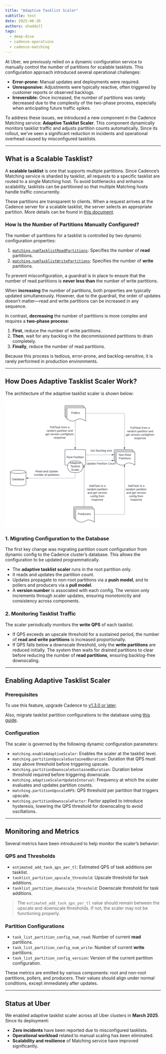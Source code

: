 ```yaml
---
title: "Adaptive Tasklist Scaler"
subtitle: test
date: 2025-06-30
authors: shaddoll
tags:
  - deep-dive
  - cadence-operations
  - cadence-matching
---
```


At Uber, we previously relied on a dynamic configuration service to manually control the number of partitions for scalable tasklists. This configuration approach introduced several operational challenges:

- **Error-prone:** Manual updates and deployments were required.
- **Unresponsive:** Adjustments were typically reactive, often triggered by customer reports or observed backlogs.
- **Irreversible:** Once increased, the number of partitions was rarely decreased due to the complexity of the two-phase process, especially when anticipating future traffic spikes.

To address these issues, we introduced a new component in the Cadence Matching service: **Adaptive Tasklist Scaler**. This component dynamically monitors tasklist traffic and adjusts partition counts automatically. Since its rollout, we've seen a significant reduction in incidents and operational overhead caused by misconfigured tasklists.

---

## What is a Scalable Tasklist?

A **scalable tasklist** is one that supports multiple partitions. Since Cadence’s Matching service is sharded by tasklist, all requests to a specific tasklist are routed to a single Matching host. To avoid bottlenecks and enhance scalability, tasklists can be partitioned so that multiple Matching hosts handle traffic concurrently.

These partitions are transparent to clients. When a request arrives at the Cadence server for a scalable tasklist, the server selects an appropriate partition. More details can be found in [this document](https://github.com/cadence-workflow/cadence/blob/v1.3.1/docs/scalable_tasklist.md).

### How Is the Number of Partitions Manually Configured?

The number of partitions for a tasklist is controlled by two dynamic configuration properties:

1. [`matching.numTasklistReadPartitions`](https://github.com/cadence-workflow/cadence/blob/v1.2.13/common/dynamicconfig/constants.go#L3350): Specifies the number of **read** partitions.
2. [`matching.numTasklistWritePartitions`](https://github.com/cadence-workflow/cadence/blob/v1.2.13/common/dynamicconfig/constants.go#L3344): Specifies the number of **write** partitions.

To prevent misconfiguration, a guardrail is in place to ensure that the number of read partitions is **never less than** the number of write partitions.

When **increasing** the number of partitions, both properties are typically updated simultaneously. However, due to the guardrail, the order of updates doesn't matter—read and write partitions can be increased in any sequence.

In contrast, **decreasing** the number of partitions is more complex and requires a **two-phase process**:

1. **First**, reduce the number of write partitions.
2. **Then**, wait for any backlog in the decommissioned partitions to drain completely.
3. **Finally**, reduce the number of read partitions.

Because this process is tedious, error-prone, and backlog-sensitive, it is rarely performed in production environments.

---

## How Does Adaptive Tasklist Scaler Work?

The architecture of the adaptive tasklist scaler is shown below:

![adaptive tasklist scaler architecture](./adaptive-tasklist-scaler/architecture.png)

### 1. Migrating Configuration to the Database

The first key change was migrating partition count configuration from dynamic config to the Cadence cluster’s database. This allows the configuration to be updated programmatically.

- The **adaptive tasklist scaler** runs in the root partition only.
- It reads and updates the partition count.
- Updates propagate to non-root partitions via a **push model**, and to pollers and producers via a **pull model**.
- A **version number** is associated with each config. The version only increments through scaler updates, ensuring monotonicity and consistency across components.

### 2. Monitoring Tasklist Traffic

The scaler periodically monitors the **write QPS** of each tasklist.

- If QPS exceeds an upscale threshold for a sustained period, the number of **read and write partitions** is increased proportionally.
- If QPS falls below a downscale threshold, only the **write partitions** are reduced initially. The system then waits for drained partitions to clear before reducing the number of **read partitions**, ensuring backlog-free downscaling.

---

## Enabling Adaptive Tasklist Scaler

### Prerequisites

To use this feature, upgrade Cadence to [v1.3.0 or later](https://github.com/cadence-workflow/cadence/tree/v1.3.0).

Also, migrate tasklist partition configurations to the database using [this guide](https://github.com/cadence-workflow/cadence/blob/v1.3.0/docs/migration/tasklist-partition-config.md).

### Configuration

The scaler is governed by the following dynamic configuration parameters:

- `matching.enableAdaptiveScaler`: Enables the scaler at the tasklist level.
- `matching.partitionUpscaleSustainedDuration`: Duration that QPS must stay above threshold before triggering upscale.
- `matching.partitionDownscaleSustainedDuration`: Duration below threshold required before triggering downscale.
- `matching.adaptiveScalerUpdateInterval`: Frequency at which the scaler evaluates and updates partition counts.
- `matching.partitionUpscaleRPS`: QPS threshold per partition that triggers upscale.
- `matching.partitionDownscaleFactor`: Factor applied to introduce hysteresis, lowering the QPS threshold for downscaling to avoid oscillations.

---

## Monitoring and Metrics

Several metrics have been introduced to help monitor the scaler’s behavior:

### QPS and Thresholds

- `estimated_add_task_qps_per_tl`: Estimated QPS of task additions per tasklist.
- `tasklist_partition_upscale_threshold`: Upscale threshold for task additions.
- `tasklist_partition_downscale_threshold`: Downscale threshold for task additions.

> The `estimated_add_task_qps_per_tl` value should remain between the upscale and downscale thresholds. If not, the scaler may not be functioning properly.

### Partition Configurations

- `task_list_partition_config_num_read`: Number of current **read** partitions.
- `task_list_partition_config_num_write`: Number of current **write** partitions.
- `task_list_partition_config_version`: Version of the current partition configuration.

These metrics are emitted by various components: root and non-root partitions, pollers, and producers. Their values should align under normal conditions, except immediately after updates.

---

## Status at Uber

We enabled adaptive tasklist scaler across all Uber clusters in **March 2025**. Since its deployment:

- **Zero incidents** have been reported due to misconfigured tasklists.
- **Operational workload** related to manual scaling has been eliminated.
- **Scalability and resilience** of Matching service have improved significantly.
